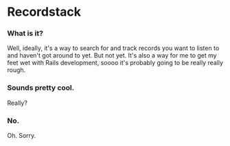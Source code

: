 # Recordstack

### What is it?
Well, ideally, it's a way to search for and track records you want to listen to and haven't got around to yet. But not yet. It's also a way for me to get my feet wet with Rails development, soooo it's probably going to be really really rough.

### Sounds pretty cool.
Really?

### No.
Oh. Sorry.